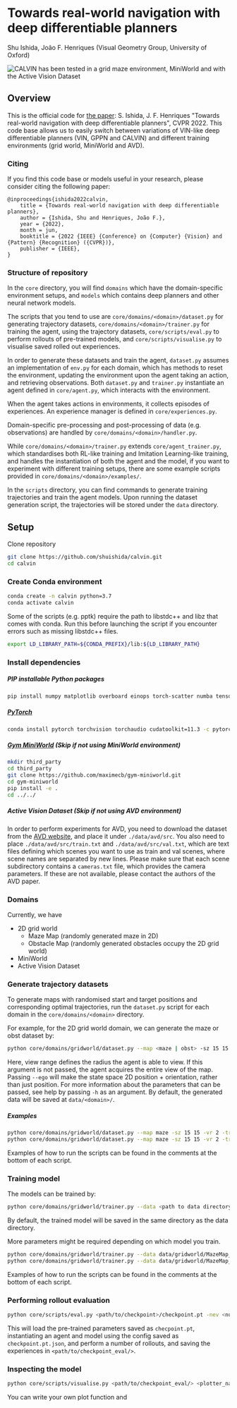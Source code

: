 # Towards real-world navigation with deep differentiable planners
Shu Ishida, João F. Henriques (Visual Geometry Group, University of Oxford)

![CALVIN has been tested in a grid maze environment, MiniWorld and with the Active Vision Dataset](https://user-images.githubusercontent.com/16188477/171409595-75b53424-5038-48bf-9c70-3b4144f1e09e.png)

## Overview
This is the official code for [the paper](https://arxiv.org/abs/2108.05713): S. Ishida, J. F. Henriques "Towards real-world navigation with deep differentiable planners", CVPR 2022.
This code base allows us to easily switch between variations of VIN-like deep differentiable planners (VIN, GPPN and CALVIN) and different training environments (grid world, MiniWorld and AVD).

### Citing
If you find this code base or models useful in your research, please consider citing the following paper:

```
@inproceedings{ishida2022calvin,
    title = {Towards real-world navigation with deep differentiable planners},
    author = {Ishida, Shu and Henriques, João F.},
    year = {2022},
    month = jun,
    booktitle = {2022 {IEEE} {Conference} on {Computer} {Vision} and {Pattern} {Recognition} ({CVPR})},
    publisher = {IEEE},
}
```

### Structure of repository
In the `core` directory, you will find `domains` which have the domain-specific environment setups, and `models` which contains deep planners and other neural network models.

The scripts that you tend to use are `core/domains/<domain>/dataset.py` for generating trajectory datasets, 
`core/domains/<domain>/trainer.py` for training the agent, using the trajectory datasets,
`core/scripts/eval.py` to perform rollouts of pre-trained models, and
`core/scripts/visualise.py` to visualise saved rolled out experiences.  

In order to generate these datasets and train the agent, `dataset.py` assumes an implementation of `env.py` for each domain, which has methods to reset the environment, updating the environment upon the agent taking an action, and retrieving observations.
Both `dataset.py` and `trainer.py` instantiate an agent defined in `core/agent.py`, which interacts with the environment.

When the agent takes actions in environments, it collects episodes of experiences. An experience manager is defined in `core/experiences.py`.

Domain-specific pre-processing and post-processing of data (e.g. observations) are handled by `core/domains/<domain>/handler.py`.

While `core/domains/<domain>/trainer.py` extends `core/agent_trainer.py`, which standardises both RL-like training and Imitation Learning-like training, and handles the instantiation of both the agent and the model, 
if you want to experiment with different training setups, there are some example scripts provided in `core/domains/<domain>/examples/`.

In the `scripts` directory, you can find commands to generate training trajectories and train the agent models.
Upon running the dataset generation script, the trajectories will be stored under the `data` directory.

## Setup 
Clone repository
```bash
git clone https://github.com/shuishida/calvin.git
cd calvin
```

### Create Conda environment
```bash
conda create -n calvin python=3.7
conda activate calvin
```
Some of the scripts (e.g. pptk) require the path to libstdc++ and libz that comes with conda.
Run this before launching the script if you encounter errors such as missing libstdc++ files.
```bash
export LD_LIBRARY_PATH=${CONDA_PREFIX}/lib:${LD_LIBRARY_PATH}
```

### Install dependencies
##### PIP installable Python packages
```bash
pip install numpy matplotlib overboard einops torch-scatter numba tensorboard
```

##### [PyTorch](https://pytorch.org/)
```bash
conda install pytorch torchvision torchaudio cudatoolkit=11.3 -c pytorch
```

##### [Gym MiniWorld](https://github.com/maximecb/gym-miniworld) (Skip if not using MiniWorld environment)
```bash
mkdir third_party
cd third_party
git clone https://github.com/maximecb/gym-miniworld.git
cd gym-miniworld
pip install -e .
cd ../../
```

##### Active Vision Dataset (Skip if not using AVD environment)
In order to perform experiments for AVD, you need to download the dataset from the [AVD website](https://www.cs.unc.edu/~ammirato/active_vision_dataset_website/index.html), and place it under `./data/avd/src`.
You also need to place `./data/avd/src/train.txt` and `./data/avd/src/val.txt`, which are text files defining which scenes you want to use as train and val scenes, where scene names are separated by new lines.
Please make sure that each scene subdirectory contains a `cameras.txt` file, which provides the camera parameters. If these are not available, please contact the authors of the AVD paper.

### Domains
Currently, we have
- 2D grid world
    - Maze Map (randomly generated maze in 2D)
    - Obstacle Map (randomly generated obstacles occupy the 2D grid world)
- MiniWorld
- Active Vision Dataset

### Generate trajectory datasets
To generate maps with randomised start and target positions and corresponding optimal trajectories, 
run the `dataset.py` script for each domain in the `core/domains/<domain>` directory.

For example, for the 2D grid world domain, we can generate the maze or obst dataset by:
```bash
python core/domains/gridworld/dataset.py --map <maze | obst> -sz 15 15 -vr <view range> -trajlen 15 -mxs <max rollout steps> -n 4000 [--ego] [--clear]
```

Here, view range defines the radius the agent is able to view. 
If this argument is not passed, the agent acquires the entire view of the map.
Passing `--ego` will make the state space 2D position + orientation, rather than just position.
For more information about the parameters that can be passed, see help by passing `-h` as an argument.
By default, the generated data will be saved at `data/<domain>/`.

##### Examples
```bash
python core/domains/gridworld/dataset.py --map maze -sz 15 15 -vr 2 -trajlen 15 -mxs 500 -n 4000 --clear
python core/domains/gridworld/dataset.py --map maze -sz 15 15 -vr 2 -trajlen 15 -mxs 500 -n 4000 --ego --clear
```

Examples of how to run the scripts can be found in the comments at the bottom of each script.

### Training model

The models can be trained by:
```bash
python core/domains/gridworld/trainer.py --data <path to data directory> --model <name of model> --k <k> --discount <discount rate> --n_workers 4
```
By default, the trained model will be saved in the same directory as the data directory.

More parameters might be required depending on which model you train. 

```bash
python core/domains/gridworld/trainer.py --data data/gridworld/MazeMap_15x15_vr_2_4000_15_500 --model CALVINConv2d --k 60 --discount 0.25
python core/domains/gridworld/trainer.py --data data/gridworld/MazeMap_15x15_vr_2_4000_15_500_ego --model CALVINConv3d --k 20 --discount 0.1
```

Examples of how to run the scripts can be found in the comments at the bottom of each script.

### Performing rollout evaluation
```bash
python core/scripts/eval.py <path/to/checkpoint>/checkpoint.pt -nev <number of evaluations>
```
This will load the pre-trained parameters saved as `checpoint.pt`, instantiating an agent and model using the config saved as `checkpoint.pt.json`, and perform a number of rollouts, and saving the experiences in `<path/to/checkpoint_eval/>`.

### Inspecting the model
```bash
python core/scripts/visualise.py <path/to/checkpoint_eval/> <plotter_name>
```

You can write your own plot function and 

